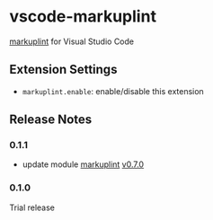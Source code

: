# vscode-markuplint

[markuplint](https://github.com/YusukeHirao/markuplint) for Visual Studio Code

## Extension Settings

- `markuplint.enable`: enable/disable this extension

## Release Notes

### 0.1.1

- update module [markuplint](https://github.com/YusukeHirao/markuplint) [v0.7.0](https://github.com/YusukeHirao/markuplint/releases/tag/v0.7.0)

### 0.1.0

Trial release

